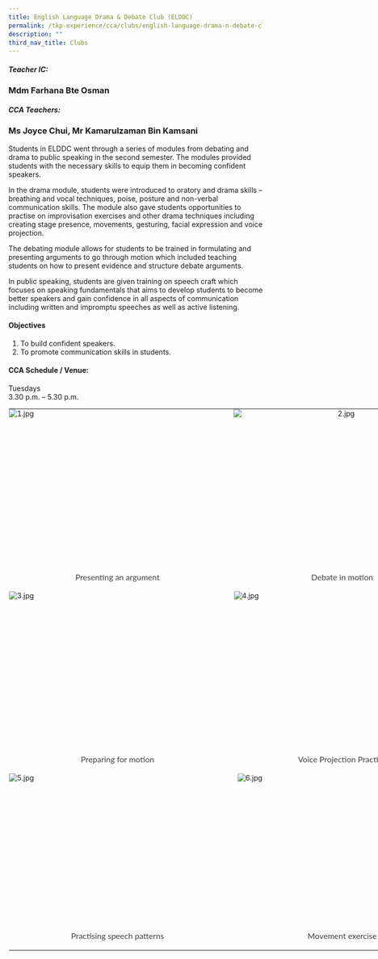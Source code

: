 ```yaml
---
title: English Language Drama & Debate Club (ELDDC)
permalink: /tkp-experience/cca/clubs/english-language-drama-n-debate-club-elddc/
description: ""
third_nav_title: Clubs
---
```

##### Teacher IC:

### Mdm Farhana Bte Osman 

##### CCA Teachers:

### Ms Joyce Chui, Mr Kamarulzaman Bin Kamsani

Students in ELDDC went through a series of modules from debating and drama to public speaking in the second semester. The modules provided students with the necessary skills to equip them in becoming confident speakers.

  

In the drama module, students were introduced to oratory and drama skills – breathing and vocal techniques, poise, posture and non-verbal communication skills. The module also gave students opportunities to practise on improvisation exercises and other drama techniques including creating stage presence, movements, gesturing, facial expression and voice projection.

  

The debating module allows for students to be trained in formulating and presenting arguments to go through motion which included teaching students on how to present evidence and structure debate arguments.

  

In public speaking, students are given training on speech craft which focuses on speaking fundamentals that aims to develop students to become better speakers and gain confidence in all aspects of communication including written and impromptu speeches as well as active listening.

#### Objectives

1.  To build confident speakers.
2.  To promote communication skills in students.

#### CCA Schedule / Venue:

Tuesdays <br>
3.30 p.m. – 5.30 p.m.

<table style="margin: auto; outline: 0px; padding: 0px; border-collapse: collapse; clear: both; border: 1px solid transparent; table-layout: fixed; width: 864px;" class="ive_eobj_center ives_tab_kosong"><tbody style="margin: 0px; outline: 0px; padding: 0px;"><tr style="margin: 0px; outline: 0px; padding: 0px;"><td style="margin: 0px; outline: 0px; padding: 0px 15px 15px 0px; vertical-align: top;"><img style="margin: auto; outline: 0px; padding: 0px; border: none; max-width: 100%; clear: both; display: block; width: 430px; height: 321px;" class="ive_eobj_center" alt="1.jpg" src="![](/images/Presenting%20an%20argument.jpeg)"><div style="margin: 0px; outline: 0px; padding: 0px; line-height: 24.96px; color: rgb(65, 64, 66); font-family: Lato, sans-serif; font-size: 16px; font-weight: 400; text-align: center;">Presenting an argument</div></td><td style="margin: 0px; outline: 0px; padding: 0px 15px 15px 0px; vertical-align: top;"><img style="margin: auto; outline: 0px; padding: 0px; border: none; max-width: 100%; clear: both; display: block; text-align: center; width: 430px; height: 321px;" class="ive_eobj_center" alt="2.jpg" src="https://tanjongkatongpri.moe.edu.sg/qql/slot/u742/2020/TKP%20Experience/CCA/Clubs/ELDDC/2.jpg"><div style="margin: 0px; outline: 0px; padding: 0px; line-height: 24.96px; color: rgb(65, 64, 66); font-family: Lato, sans-serif; font-size: 16px; font-weight: 400; text-align: center;">Debate in motion</div></td></tr><tr style="margin: 0px; outline: 0px; padding: 0px;"><td style="margin: 0px; outline: 0px; padding: 0px 15px 15px 0px; vertical-align: top;"><img style="margin: auto; outline: 0px; padding: 0px; border: none; max-width: 100%; clear: both; display: block; width: 430px; height: 321px;" class="ive_eobj_center" alt="3.jpg" src="https://tanjongkatongpri.moe.edu.sg/qql/slot/u742/2020/TKP%20Experience/CCA/Clubs/ELDDC/3.jpg"><div style="margin: 0px; outline: 0px; padding: 0px; line-height: 24.96px; color: rgb(65, 64, 66); font-family: Lato, sans-serif; font-size: 16px; font-weight: 400; text-align: center;">Preparing for motion</div></td><td style="margin: 0px; outline: 0px; padding: 0px 15px 15px 0px; vertical-align: top;"><img style="margin: auto; outline: 0px; padding: 0px; border: none; max-width: 100%; clear: both; display: block; width: 429px; height: 321px;" class="ive_eobj_center" alt="4.jpg" src="https://tanjongkatongpri.moe.edu.sg/qql/slot/u742/2020/TKP%20Experience/CCA/Clubs/ELDDC/4.jpg"><div style="margin: 0px; outline: 0px; padding: 0px; line-height: 24.96px; color: rgb(65, 64, 66); font-family: Lato, sans-serif; font-size: 16px; font-weight: 400; text-align: center;">Voice Projection Practice</div></td></tr><tr style="margin: 0px; outline: 0px; padding: 0px;"><td style="margin: 0px; outline: 0px; padding: 0px 15px 15px 0px; vertical-align: top;"><img style="margin: auto; outline: 0px; padding: 0px; border: none; max-width: 100%; clear: both; display: block; width: 430px; height: 310px;" class="ive_eobj_center" alt="5.jpg" src="https://tanjongkatongpri.moe.edu.sg/qql/slot/u742/2020/TKP%20Experience/CCA/Clubs/ELDDC/5.jpg"><div style="margin: 0px; outline: 0px; padding: 0px; line-height: 24.96px; color: rgb(65, 64, 66); font-family: Lato, sans-serif; font-size: 16px; font-weight: 400; text-align: center;">Practising speech patterns</div></td><td style="margin: 0px; outline: 0px; padding: 0px 15px 15px 0px; vertical-align: top;"><img style="margin: auto; outline: 0px; padding: 0px; border: none; max-width: 100%; clear: both; display: block; width: 415px; height: 310px;" class="ive_eobj_center" alt="6.jpg" src="https://tanjongkatongpri.moe.edu.sg/qql/slot/u742/2020/TKP%20Experience/CCA/Clubs/ELDDC/6.jpg"><div style="margin: 0px; outline: 0px; padding: 0px; line-height: 24.96px; color: rgb(65, 64, 66); font-family: Lato, sans-serif; font-size: 16px; font-weight: 400; text-align: center;">Movement exercise</div></td></tr></tbody></table>